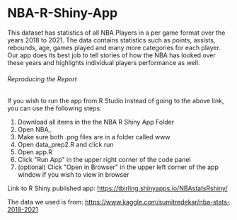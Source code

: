 # NBA-R-Shiny-App

This dataset has statistics of all NBA Players in a per game format over the years 2018 to 2021. The data contains statistics such as points, assists, rebounds, age, games played and many more categories for each player. Our app does its best job to tell stories of how the NBA has looked over these years and highlights individual players performance as well.

<h6>Reproducing the Report</h6>

If you wish to run the app from R Studio instead of going to the above link, you can use the following steps:
<ol>
  <li>Download all items in the the NBA R Shiny App Folder
  <li>Open NBA_
  <li>Make sure both .png files are in a folder called www</li>
  <li>Open data_prep2.R and click run</li>
  <li>Open app.R</li>
  <li>Click "Run App" in the upper right corner of the code panel</li>
  <li>(optional) Click "Open in Browser" in the upper left corner of the app window if you wish to view in browser</li>
</ol>

Link to R Shiny published app: https://tbirling.shinyapps.io/NBAstatsRshiny/

The data we used is from: https://www.kaggle.com/sumitredekar/nba-stats-2018-2021

